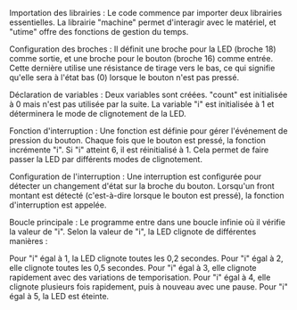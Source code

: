 Importation des librairies : Le code commence par importer deux librairies essentielles. La librairie "machine" permet d'interagir avec le matériel, et "utime" offre des fonctions de gestion du temps.

Configuration des broches : Il définit une broche pour la LED (broche 18) comme sortie, et une broche pour le bouton (broche 16) comme entrée. Cette dernière utilise une résistance de tirage vers le bas, ce qui signifie qu'elle sera à l'état bas (0) lorsque le bouton n'est pas pressé.

Déclaration de variables : Deux variables sont créées. "count" est initialisée à 0 mais n'est pas utilisée par la suite. La variable "i" est initialisée à 1 et déterminera le mode de clignotement de la LED.

Fonction d'interruption : Une fonction est définie pour gérer l'événement de pression du bouton. Chaque fois que le bouton est pressé, la fonction incrémente "i". Si "i" atteint 6, il est réinitialisé à 1. Cela permet de faire passer la LED par différents modes de clignotement.

Configuration de l'interruption : Une interruption est configurée pour détecter un changement d'état sur la broche du bouton. Lorsqu'un front montant est détecté (c'est-à-dire lorsque le bouton est pressé), la fonction d'interruption est appelée.

Boucle principale : Le programme entre dans une boucle infinie où il vérifie la valeur de "i". Selon la valeur de "i", la LED clignote de différentes manières :

Pour "i" égal à 1, la LED clignote toutes les 0,2 secondes.
Pour "i" égal à 2, elle clignote toutes les 0,5 secondes.
Pour "i" égal à 3, elle clignote rapidement avec des variations de temporisation.
Pour "i" égal à 4, elle clignote plusieurs fois rapidement, puis à nouveau avec une pause.
Pour "i" égal à 5, la LED est éteinte.
